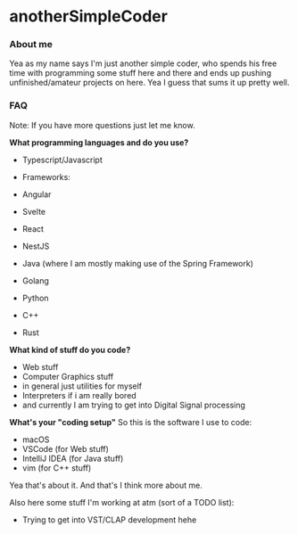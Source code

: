 # anotherSimpleCoder

### About me
Yea as my name says I'm just another simple coder, who spends his free
time with programming some stuff here and there and ends up pushing unfinished/amateur projects on here. Yea I guess that sums it up pretty well.

### FAQ
Note: If you have more questions just let me know.

**What programming languages and do you use?**
* Typescript/Javascript
 * Frameworks:
  * Angular
  * Svelte
  * React
  * NestJS

* Java (where I am mostly making use of the Spring Framework)
* Golang
* Python
* C++
* Rust

**What kind of stuff do you code?**
* Web stuff
* Computer Graphics stuff
* in general just utilities for myself
* Interpreters if i am really bored
* and currently I am trying to get into Digital Signal processing

**What's your "coding setup"**
So this is the software I use to code:
* macOS
* VSCode (for Web stuff)
* IntelliJ IDEA (for Java stuff)
* vim (for C++ stuff)

Yea that's about it. And that's I think more about me.

Also here some stuff I'm working at atm (sort of a TODO list):
* Trying to get into VST/CLAP development hehe
